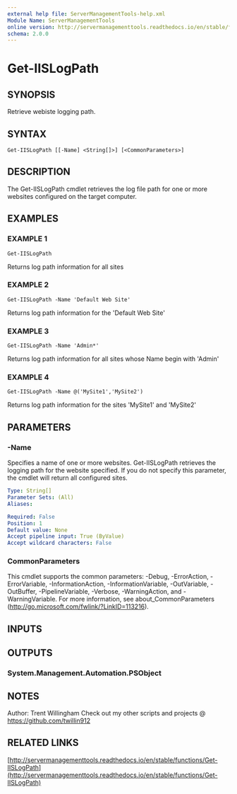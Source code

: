 ```yaml
---
external help file: ServerManagementTools-help.xml
Module Name: ServerManagementTools
online version: http://servermanagementtools.readthedocs.io/en/stable/functions/Get-IISLogPath
schema: 2.0.0
---
```


# Get-IISLogPath

## SYNOPSIS
Retrieve webiste logging path.

## SYNTAX

```
Get-IISLogPath [[-Name] <String[]>] [<CommonParameters>]
```

## DESCRIPTION
The Get-IISLogPath cmdlet retrieves the log file path for one or more websites configured on the target computer.

## EXAMPLES

### EXAMPLE 1
```
Get-IISLogPath
```

Returns log path information for all sites

### EXAMPLE 2
```
Get-IISLogPath -Name 'Default Web Site'
```

Returns log path information for the 'Default Web Site'

### EXAMPLE 3
```
Get-IISLogPath -Name 'Admin*'
```

Returns log path information for all sites whose Name begin with 'Admin'

### EXAMPLE 4
```
Get-IISLogPath -Name @('MySite1','MySite2')
```

Returns log path information for the sites 'MySite1' and 'MySite2'

## PARAMETERS

### -Name
Specifies a name of one or more websites. 
Get-IISLogPath retrieves the logging path for the website specified. 
If you do not specify this parameter, the cmdlet will return all configured sites.

```yaml
Type: String[]
Parameter Sets: (All)
Aliases:

Required: False
Position: 1
Default value: None
Accept pipeline input: True (ByValue)
Accept wildcard characters: False
```

### CommonParameters
This cmdlet supports the common parameters: -Debug, -ErrorAction, -ErrorVariable, -InformationAction, -InformationVariable, -OutVariable, -OutBuffer, -PipelineVariable, -Verbose, -WarningAction, and -WarningVariable. For more information, see about_CommonParameters (http://go.microsoft.com/fwlink/?LinkID=113216).

## INPUTS

## OUTPUTS

### System.Management.Automation.PSObject

## NOTES
Author: Trent Willingham
Check out my other scripts and projects @ https://github.com/twillin912

## RELATED LINKS

[http://servermanagementtools.readthedocs.io/en/stable/functions/Get-IISLogPath](http://servermanagementtools.readthedocs.io/en/stable/functions/Get-IISLogPath)

